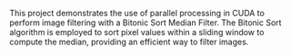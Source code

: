 This project demonstrates the use of parallel processing in CUDA to perform image filtering with a Bitonic Sort Median Filter. The Bitonic Sort algorithm is employed to sort pixel values within a sliding window to compute the median, providing an efficient way to filter images.
